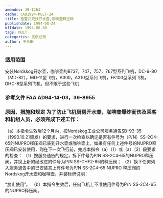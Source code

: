```yaml
---
amendno: 39-1261
cadno: CAD1994-MULT-24
title: 检查并更换开水壶,咖啡壶释压阀
publishdate: 1994-08-24
effdate: 1994-08-30
tags: MULT
categories: 民航总局
author: 王彦田
---
```


### 适用范围 
安装Nordskog开水壶，咖啡壶的B737，747，757，767型系列飞机，DC-9-80（MD-82），MD-11型飞机，A300，A310型系列飞机，FK100型系列飞机，DHC-8型系列飞机，但不限于这些飞机

### 参考文件   FAA AD94-14-03，39-8955

### 原因、措施和规定 为了防止飞机厨房开水壶，咖啡壶爆炸而伤及乘客和机组人员，必须完成下述工作： 
（a）本指令生效后12个月内，按Nordskog工业公司服务通告SB-93-35（1993.10.21颁发）的要求，进行一次检查以确定是否有件号为（P/N）SS-2C4-65的NUPRO释压阀已装到开水壶或咖啡壶上，如果有任何上述件号的NUPRO释压阀已安装使用，则在下一次飞行前，完成本指令（a）（1）或（a）（2）段要求的检查： 
    （1）按服务通告的规定，拆下件号为P/N SS-2C4-65的NUPRO释压阀，并换上新的经改进的件号为P/N SS-CHF2-65的释压阀； 
（2）换下任何列入服务通告中的已安装其上有件号为P/N SS-2C4-65 NUPRO 释压阀的Nordskog开水壶和咖啡壶，并装标牌说明：

       
“禁止使用”。 
（b）本指令生效后，任何飞机上不准使用件号为P/N SS-2C4-65的NUPRO释压阀。
